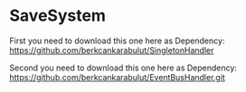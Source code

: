 # SaveSystem

First you need to download this one here as Dependency: 
https://github.com/berkcankarabulut/SingletonHandler

Second you need to download this one here as Dependency: 
https://github.com/berkcankarabulut/EventBusHandler.git

